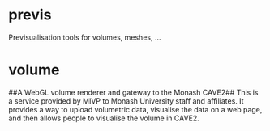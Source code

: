 # previs
Previsualisation tools for volumes, meshes, ... 

# volume # 
##A WebGL volume renderer and gateway to the Monash CAVE2##
This is a service provided by MIVP to Monash University staff and affiliates. It provides a way to upload volumetric data, visualise the data on a web page, and then allows people to visualise the volume in CAVE2.
